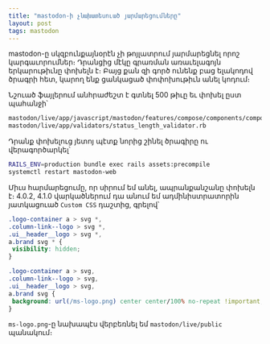```yaml
---
title: "mastodon-ի չնախատեսուած յարմարեցումները"
layout: post
tags: mastodon
---
```


mastodon-ը սկզբունքայնօրէն չի թոյլատրում յարմարեցնել որոշ կարգաւորումներ։ Դրանցից մէկը գրառման առաւելագոյն երկարութիւնը փոխելն է։ Բայց քան զի գործ ունենք բաց ելակոդով ծրագրի հետ, կարող ենք ցանկացած փոփոխութիւն անել կոդում։

Նշուած ֆայլերում անհրաժեշտ է գտնել 500 թիւը եւ փոխել ըստ պահանջի՝

``` bash
mastodon/live/app/javascript/mastodon/features/compose/components/compose_form.js
mastodon/live/app/validators/status_length_validator.rb
```

Դրանք փոխելուց յետոյ պէտք նորից շինել ծրագիրը ու վերագործարկել՝

``` bash
RAILS_ENV=production bundle exec rails assets:precompile
systemctl restart mastodon-web
```

Միւս հարմարեցումը, որ սիրում եմ անել, ապրանքանշանը փոխելն է։ 4.0.2, 4.1.0 վարկածներում դա անում եմ ադմինիստրատորին յատկացուած `Custom CSS` դաշտից, գրելով՝

``` css
.logo-container a > svg *,
.column-link--logo > svg *,
.ui__header__logo > svg *,
a.brand svg * {
 visibility: hidden;
}

.logo-container a > svg,
.column-link--logo > svg,
.ui__header__logo > svg,
a.brand svg {
 background: url(/ms-logo.png) center center/100% no-repeat !important;
}
```

`ms-logo.png`-ը նախապէս վերբեռնել եմ `mastodon/live/public` պանակում։
